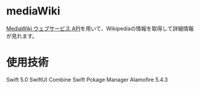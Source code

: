 # mediaWiki
[MediaWiki ウェブサービス API](https://www.mediawiki.org/wiki/API:Main_page/ja)を用いて、Wikipediaの情報を取得して詳細情報が見れます。

# 使用技術
Swift 5.0
SwiftUI
Combine
Swift Pckage Manager
Alamofire 5.4.3